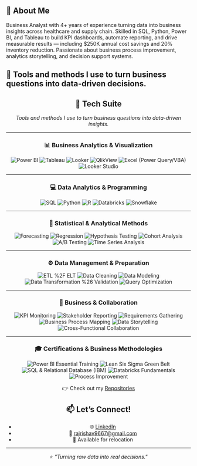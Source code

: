 ## 👋 About Me

Business Analyst with 4+ years of experience turning data into business insights across healthcare and supply chain. Skilled in SQL, Python, Power BI, and Tableau to build KPI dashboards, automate reporting, and drive measurable results — including $250K annual cost savings and 20% inventory reduction. Passionate about business process improvement, analytics storytelling, and decision support systems.

## 💼 Tools and methods I use to turn business questions into data-driven decisions.

<div align="center">

## 🧰 Tech Suite  
*Tools and methods I use to turn business questions into data-driven insights.*

---

### 📊 Business Analytics & Visualization  
![Power BI](https://img.shields.io/badge/Power%20BI-F2C811?style=flat&logo=Power%20BI&logoColor=black)
![Tableau](https://img.shields.io/badge/Tableau-E97627?style=flat&logo=Tableau&logoColor=white)
![Looker](https://img.shields.io/badge/Looker-4285F4?style=flat&logo=Looker&logoColor=white)
![QlikView](https://img.shields.io/badge/QlikView-46C017?style=flat&logo=Qlik&logoColor=white)
![Excel (Power Query/VBA)](https://img.shields.io/badge/Excel%20(Power%20Query%2FVBA)-217346?style=flat&logo=Microsoft%20Excel&logoColor=white)
![Looker Studio](https://img.shields.io/badge/Looker%20Studio-1A73E8?style=flat&logo=Google&logoColor=white)

---

### 💻 Data Analytics & Programming  
![SQL](https://img.shields.io/badge/SQL-4479A1?style=flat&logo=MySQL&logoColor=white)
![Python](https://img.shields.io/badge/Python-3776AB?style=flat&logo=Python&logoColor=white)
![R](https://img.shields.io/badge/R-276DC3?style=flat&logo=R&logoColor=white)
![Databricks](https://img.shields.io/badge/Databricks-FF3621?style=flat&logo=Databricks&logoColor=white)
![Snowflake](https://img.shields.io/badge/Snowflake-29B5E8?style=flat&logo=Snowflake&logoColor=white)

---

### 🧮 Statistical & Analytical Methods  
![Forecasting](https://img.shields.io/badge/Forecasting-26C6DA?style=flat)
![Regression](https://img.shields.io/badge/Regression-0097A7?style=flat)
![Hypothesis Testing](https://img.shields.io/badge/Hypothesis%20Testing-4DD0E1?style=flat)
![Cohort Analysis](https://img.shields.io/badge/Cohort%20Analysis-FFA726?style=flat)
![A/B Testing](https://img.shields.io/badge/A%2FB%20Testing-FF7043?style=flat)
![Time Series Analysis](https://img.shields.io/badge/Time%20Series%20Analysis-AB47BC?style=flat)

---

### ⚙️ Data Management & Preparation  
![ETL %2F ELT](https://img.shields.io/badge/ETL%2FELT-6A1B9A?style=flat)
![Data Cleaning](https://img.shields.io/badge/Data%20Cleaning-0288D1?style=flat)
![Data Modeling](https://img.shields.io/badge/Data%20Modeling-4CAF50?style=flat)
![Data Transformation %26 Validation](https://img.shields.io/badge/Data%20Transformation%20%26%20Validation-7CB342?style=flat)
![Query Optimization](https://img.shields.io/badge/Query%20Optimization-E91E63?style=flat)

---

### 🤝 Business & Collaboration  
![KPI Monitoring](https://img.shields.io/badge/KPI%20Monitoring-00ACC1?style=flat)
![Stakeholder Reporting](https://img.shields.io/badge/Stakeholder%20Reporting-8E24AA?style=flat)
![Requirements Gathering](https://img.shields.io/badge/Requirements%20Gathering-7E57C2?style=flat)
![Business Process Mapping](https://img.shields.io/badge/Business%20Process%20Mapping-5E35B1?style=flat)
![Data Storytelling](https://img.shields.io/badge/Data%20Storytelling-F57C00?style=flat)
![Cross-Functional Collaboration](https://img.shields.io/badge/Cross--Functional%20Collaboration-43A047?style=flat)

---

### 🎓 Certifications & Business Methodologies  
![Power BI Essential Training](https://img.shields.io/badge/Power%20BI%20Essential%20Training-F2C811?style=flat&logo=Power%20BI&logoColor=black)
![Lean Six Sigma Green Belt](https://img.shields.io/badge/Lean%20Six%20Sigma%20Green%20Belt-FFC107?style=flat)
![SQL & Relational Database (IBM)](https://img.shields.io/badge/SQL%20%26%20Relational%20Database%20(IBM)-0033A0?style=flat&logo=IBM&logoColor=white)
![Databricks Fundamentals](https://img.shields.io/badge/Databricks%20Fundamentals-FF3621?style=flat&logo=Databricks&logoColor=white)
![Process Improvement](https://img.shields.io/badge/Process%20Improvement-607D8B?style=flat)



👉 Check out my [Repositories](https://github.com/rajrishav1)
## 📫 Let’s Connect!

- 🌐 [LinkedIn](https://www.linkedin.com/in/raj--rishav/)
- 📩 rajrishav9667@gmail.com
- 📍 Available for relocation  

---

⭐ *"Turning raw data into real decisions."*
